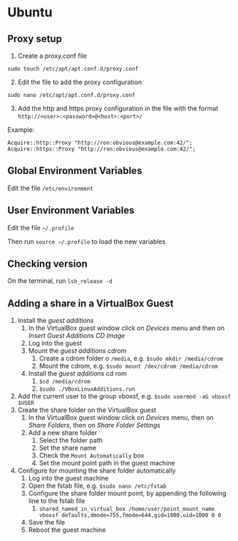 # Ubuntu

## Proxy setup
1. Create a proxy.conf file
```
sudo touch /etc/apt/apt.conf.d/proxy.conf
```

2. Edit the file to add the proxy configuration
```
sudo nano /etc/apt/apt.conf.d/proxy.conf
```

3. Add the http and https proxy configuration in the file with the format `http://<user>:<password>@<host>:<port>/`

Example:
```
Acquire::http::Proxy "http://ron:obvious@example.com:42/";
Acquire::https::Proxy "http://ron:obvious@example.com:42/";
```
## Global Environment Variables

Edit the file `/etc/environment`

## User Environment Variables

Edit the file `~/.profile`

Then run `source ~/.profile` to load the new variables

## Checking version

On the terminal, run `lsb_release -d`

## Adding a share in a VirtualBox Guest

1. Install the _guest additions_ 
    1. In the VirtualBox guest window click on _Devices_ menu and then on _Insert Guest Additions CD Image_
    2. Log into the guest
    3. Mount the _guest additions_ cdrom
        1. Create a cdrom folder o `/media`, e.g. `$sudo mkdir /media/cdrom`
        2. Mount the cdrom, e.g. `$sudo mount /dev/cdrom /media/cdrom`
    4. Install the _guest additions_ cd rom
        1. `$cd /media/cdrom`
        2. `$sudo ./VBoxLinuxAdditions.run`
2. Add the current user to the group vboxsf, e.g. `$sudo usermod -aG vboxsf $USER`
3. Create the share folder on the VirtualBox guest
    1. In the VirtualBox guest window click on _Devices_ menu, then on _Share Folders_, then on _Share Folder Settings_
    2. Add a new share folder
        1. Select the folder path
        2. Set the share name
        3. Check the `Mount Automatically` box
        4. Set the mount point path in the guest machine
4. Configure for mounting the share folder automatically
    1. Log into the guest machine
    2. Open the fstab file, e.g. `$sudo nano /etc/fstab`
    3. Configure the share folder mount point, by appending the following line to the fstab file
        1. `shared_named_in_virtual_box /home/user/point_mount_name vboxsf defaults,dmode=755,fmode=644,gid=1000,uid=1000 0 0`
    4. Save the file
    5. Reboot the guest machine


